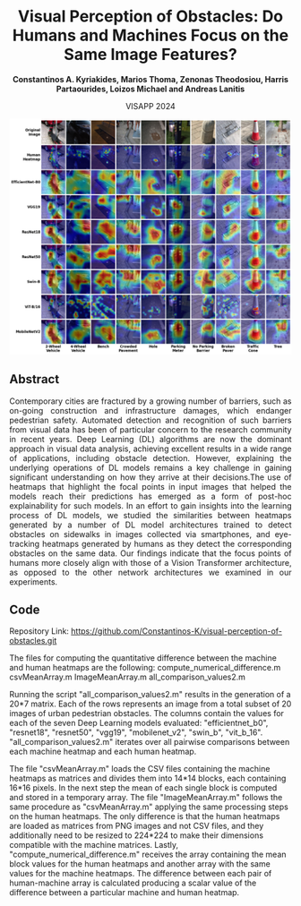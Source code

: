 <div align="center">
<h1>Visual Perception of Obstacles: Do Humans and Machines Focus on the Same Image Features?</h1>
<strong>
    Constantinos A. Kyriakides,
    Marios Thoma,
    Zenonas Theodosiou,
    Harris Partaourides,
    Loizos Michael and 
    Andreas Lanitis
</strong>

VISAPP 2024
</div>

![Heatmaps](/visual_perception_of_obstacles/assets/heatmaps.png)

## Abstract

<p align="justify">
Contemporary cities are fractured by a growing number of barriers, such as on-going construction and infrastructure
damages, which endanger pedestrian safety. Automated detection and recognition of such barriers from visual data has
been of particular concern to the research community in recent years. Deep Learning (DL) algorithms are now
the dominant approach in visual data analysis, achieving excellent results in a wide range of applications,
including obstacle detection. However, explaining the underlying operations of DL models remains a key challenge in
gaining significant understanding on how they arrive at their decisions.The use of heatmaps that highlight the focal
points in input images that helped the models reach their predictions has emerged as a form of post-hoc explainability
for such models. In an effort to gain insights into the learning process of DL models, we studied the similarities
between heatmaps generated by a number of DL model architectures trained to detect obstacles on sidewalks in images
collected via smartphones, and eye-tracking heatmaps generated by humans as they detect the corresponding obstacles
on the same data. Our findings indicate that the focus points of humans more closely align with those of a Vision
Transformer architecture, as opposed to the other network architectures we examined in our experiments.
</p>

## Code

Repository Link: https://github.com/Constantinos-K/visual-perception-of-obstacles.git

The files for computing the quantitative difference between the machine and human heatmaps are the following:
compute_numerical_difference.m
csvMeanArray.m
ImageMeanArray.m
all_comparison_values2.m

Running the script "all_comparison_values2.m" results in the generation of a 20*7 matrix. Each of the rows represents an image from a total subset of 20 images of urban pedestrian obstacles. The columns contain the values for each of the seven Deep Learning models evaluated: "efficientnet_b0", "resnet18", "resnet50", "vgg19", "mobilenet_v2", "swin_b", "vit_b_16". "all_comparison_values2.m" iterates over all pairwise comparisons between each machine heatmap and each human heatmap.

The file "csvMeanArray.m" loads the CSV files containing the machine heatmaps as matrices and divides them into 14\*14 blocks, each containing 16\*16 pixels. In the next step the mean of each single block is computed and stored in a temporary array. The file "ImageMeanArray.m" follows the same procedure as "csvMeanArray.m" applying the same processing steps on the human heatmaps. The only difference is that the human heatmaps are loaded as matrices from PNG images and not CSV files, and they additionally need to be resized to 224*224 to make their dimensions compatible with the machine matrices. Lastly, "compute_numerical_difference.m" receives the array containing the mean block values for the human heatmaps and another array with the same values for the machine heatmaps. The difference between each pair of human-machine array is calculated producing a scalar value of the difference between a particular machine and human heatmap.
